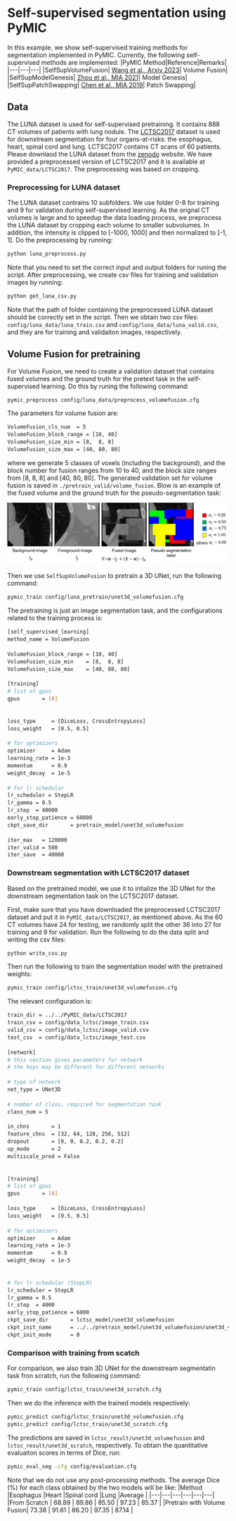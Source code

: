 # Self-supervised segmentation using PyMIC

In this example, we show self-supervised training methods for segmentation implemented in PyMIC.
Currently, the following self-supervised methods are implemented:
|PyMIC Method|Reference|Remarks|
|---|---|---|
|SelfSupVolumeFusion| [Wang et al., Arxiv 2023][vf_paper]| Volume Fusion|
|SelfSupModelGenesis| [Zhou et al., MIA 2021][mg_paper]| Model Genesis|
|SelfSupPatchSwapping| [Chen et al., MIA 2019][ps_paper]| Patch Swapping|

[vf_paper]:https://arxiv.org/abs/2306.16925
[mg_paper]:https://www.sciencedirect.com/science/article/pii/S1361841520302048
[ps_paper]:https://www.sciencedirect.com/science/article/pii/S1361841518304699


## Data 
The LUNA dataset is used for self-supervised pretraining. It contains 888 CT volumes of patients with lung nodule. The [LCTSC2017][lctsc_link] dataset is used for downstream segmentation for four organs-at-risks: the esophagus, heart, spinal cord and lung. LCTSC2017 contains CT scans of 60 patients. Please downlaod the LUNA dataset from the [zenodo][luna_link] website. We have provided a preprocessed version of LCTSC2017 and it is available at 
`PyMIC_data/LCTSC2017`. The preprocessing was based on cropping. 

[luna_link]:https://zenodo.org/records/3723295
[lctsc_link]:https://wiki.cancerimagingarchive.net/pages/viewpage.action?pageId=24284539

### Preprocessing for LUNA dataset
The LUNA dataset contrains 10 subfolders. We use folder 0-8 for training and 9 for validation during self-supervised learning.  As the orignal CT volumes is large and to speedup the data loading process, we preprocess the LUNA dataset by cropping each volume to smaller subvolumes. In addition, the intensity is clipped to [-1000, 1000] and then normalized to [-1, 1]. Do the preprocessing by running:

```bash
python luna_preprocess.py
```

Note that you need to set the correct input and output folders for runing the script. After preprocessing, we create csv files for training and validation images by running:

```bash
python get_luna_csv.py
```

Note that the path of folder containing the preprocessed LUNA dataset should be correctly set in the script. Then we obtain two csv files: `config/luna_data/luna_train.csv` and `config/luna_data/luna_valid.csv`, and they are for training and validaiton images, respectively.


## Volume Fusion for pretraining
For Volume Fusion, we need to  create a validation dataset that contains fused volumes and the ground truth for the pretext task in the self-supervised learning. Do this by runing the following command:

```bash
pymic_preprocess config/luna_data/preprocess_volumefusion.cfg
```

The parameters for volume fusion are:

```bash
VolumeFusion_cls_num  = 5 
VolumeFusion_block_range = [10, 40]
VolumeFusion_size_min = [8,  8, 8]
VolumeFusion_size_max = [40, 80, 80]
```

where we generate 5 classes of voxels (including the background), and the block number for fusion ranges from 10 to 40, and the block size ranges from [8, 8, 8] and [40, 80, 80]. The generated validation set for volume fusion is saved in `./pretrain_valid/volume_fusion`. Blow is an example of the fused volume and the ground truth for the pseudo-segmentation task:

![fusion_example](./pictures/fusion_example.png)

Then we use `SelfSupVolumeFusion` to pretrain a 3D UNet, run the following command:

```bash
pymic_train config/luna_pretrain/unet3d_volumefusion.cfg
```

The pretraining is just an image segmentation task, and the configurations related to the training process is:

```bash
[self_supervised_learning]
method_name = VolumeFusion

VolumeFusion_block_range = [10, 40]
VolumeFusion_size_min    = [8,  8, 8]
VolumeFusion_size_max    = [40, 80, 80]

[training]
# list of gpus
gpus       = [0]


loss_type     = [DiceLoss, CrossEntropyLoss]
loss_weight   = [0.5, 0.5]

# for optimizers
optimizer     = Adam
learning_rate = 1e-3
momentum      = 0.9
weight_decay  = 1e-5

# for lr schedular
lr_scheduler = StepLR
lr_gamma = 0.5
lr_step  = 40000
early_stop_patience = 60000
ckpt_save_dir       = pretrain_model/unet3d_volumefusion

iter_max   = 120000
iter_valid = 500
iter_save  = 40000
```

### Downstream segmentation with LCTSC2017 dataset
Based on the pretrained model, we use it to intialize the 3D UNet for the downstream segmentation task on the LCTSC2017 dataset.

First, make sure that you have downloaded  the preprocessed LCTSC2017 dataset and put it in `PyMIC_data/LCTSC2017`, as mentioned above. As the 60 CT volumes have 24 for testing, we randomly split the other 36 into 27 for training and 9 for validation. Run the following to do the data split and writing the csv files:

```bash
python write_csv.py
```

Then run the following to train the segmentation model with the pretrained weights:
```bash
pymic_train config/lctsc_train/unet3d_volumefusion.cfg
``` 

The relevant configuration is:
```bash
train_dir = ../../PyMIC_data/LCTSC2017
train_csv = config/data_lctsc/image_train.csv
valid_csv = config/data_lctsc/image_valid.csv
test_csv  = config/data_lctsc/image_test.csv

[network]
# this section gives parameters for network
# the keys may be different for different networks

# type of network
net_type = UNet3D

# number of class, required for segmentation task
class_num = 5

in_chns       = 1
feature_chns  = [32, 64, 128, 256, 512]
dropout       = [0, 0, 0.2, 0.2, 0.2]
up_mode       = 2
multiscale_pred = False


[training]
# list of gpus
gpus       = [0]

loss_type     = [DiceLoss, CrossEntropyLoss]
loss_weight   = [0.5, 0.5]

# for optimizers
optimizer     = Adam
learning_rate = 1e-3
momentum      = 0.9
weight_decay  = 1e-5


# for lr schedular (StepLR)
lr_scheduler = StepLR
lr_gamma = 0.5
lr_step  = 4000
early_stop_patience = 6000
ckpt_save_dir       = lctsc_model/unet3d_volumefusion
ckpt_init_name      = ../../pretrain_model/unet3d_volumefusion/unet3d_volumefusion_best.pt
ckpt_init_mode      = 0
``` 

### Comparison with training from scatch
For comparison, we also train 3D UNet for the downstream segmentatin task fron scratch, run the following command:

```bash
pymic_train config/lctsc_train/unet3d_scratch.cfg
``` 

Then we do the inference with the trained models respectively:
```bash
pymic_predict config/lctsc_train/unet3d_volumefusion.cfg
pymic_predict config/lctsc_train/unet3d_scratch.cfg
``` 

The predictions are saved in `lctsc_result/unet3d_volumefusion` and `lctsc_result/unet3d_scratch`, respectively. To obtain the quantitative evaluaiton scores in terms of Dice, run:

```bash
pymic_eval_seg -cfg config/evaluation.cfg
``` 

Note that we do not use any post-processing methods. The average Dice (%) for each class obtained by the two models will be like:
|Method |Esophagus |Heart |Spinal cord |Lung |Average |
|---|---|---|---|---|---|
|From Scratch               | 68.89 | 89.86 | 85.50 | 97.23 | 85.37 |
|Pretrain with Volume Fusion| 73.38 | 91.61 | 86.20 | 97.35 | 87.14 |
